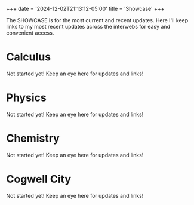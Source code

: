 +++
date = '2024-12-02T21:13:12-05:00'
title = 'Showcase'
+++

The SHOWCASE is for the most current and recent updates. Here I'll keep links
to my most recent updates across the interwebs for easy and convenient access.

# Calculus

Not started yet! Keep an eye here for updates and links!

# Physics

Not started yet! Keep an eye here for updates and links!

# Chemistry

Not started yet! Keep an eye here for updates and links!

# Cogwell City

Not started yet! Keep an eye here for updates and links!
